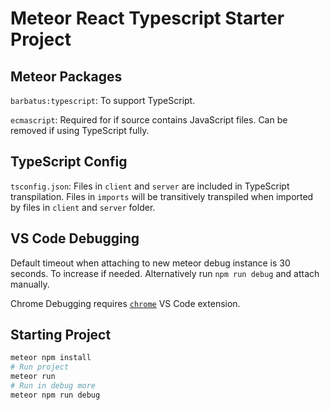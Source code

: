 # Meteor React Typescript Starter Project

## Meteor Packages

`barbatus:typescript`: To support TypeScript.

`ecmascript`: Required for if source contains JavaScript files. Can be removed if using TypeScript fully.

## TypeScript Config

`tsconfig.json`: Files in `client` and `server` are included in TypeScript transpilation. Files in `imports` will be transitively transpiled when imported by files in `client` and `server` folder.

## VS Code Debugging

Default timeout when attaching to new meteor debug instance is 30 seconds. To increase if needed. Alternatively run `npm run debug` and attach manually.

Chrome Debugging requires [`chrome`](https://marketplace.visualstudio.com/items?itemName=msjsdiag.debugger-for-chrome) VS Code extension.

## Starting Project

```bash
meteor npm install
# Run project
meteor run
# Run in debug more
meteor npm run debug
```
